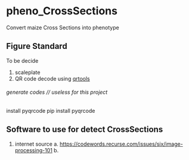 # pheno_CrossSections
Convert maize Cross Sections into phenotype

## Figure Standard
To be decide
1. scaleplate
2. QR code decode using [qrtools](document/qr_code.md)


###### generate codes // useless for this project
install pyqrcode
pip install pyqrcode

## Software to use for detect CrossSections
1. internet source
	a. https://codewords.recurse.com/issues/six/image-processing-101
	b.

